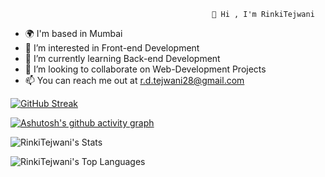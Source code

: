                                                  👋 Hi , I'm RinkiTejwani
- 🌍 I'm based in Mumbai
- 👀 I’m interested in Front-end Development 
- 🌱 I’m currently learning Back-end Development 
- 💞️ I’m looking to collaborate on Web-Development Projects
- 📫 You can reach me out at r.d.tejwani28@gmail.com

[![GitHub Streak](https://streak-stats.demolab.com?user=RinkiTejwani&theme=radical&hide_border=true&border_radius=5&fire=DDD719&currStreakNum=DDDDDD&sideNums=DDDDD9)](https://git.io/streak-stats)

[![Ashutosh's github activity graph](https://activity-graph.herokuapp.com/graph?username=RinkiTejwani&bg_color=070719&color=4becd9&line=d30387&point=f7f12b&area=true&hide_border=true)](https://github.com/ashutosh00710/github-readme-activity-graph)

![RinkiTejwani's Stats](https://github-readme-stats.vercel.app/api?username=RinkiTejwani&theme=radical&show_icons=true&hide_border=false&count_private=true)

![RinkiTejwani's Top Languages](https://github-readme-stats.vercel.app/api/top-langs/?username=RinkiTejwani&theme=radical&show_icons=true&hide_border=false&layout=compact)




<!---
RinkiTejwani/RinkiTejwani is a ✨ special ✨ repository because its `README.md` (this file) appears on your GitHub profile.
You can click the Preview link to take a look at your changes.
--->
